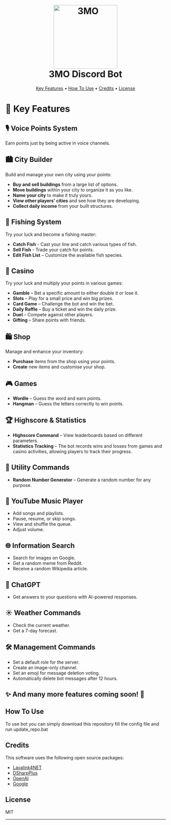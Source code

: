 
<h1 align="center">
  <br>
  <img src = "https://github.com/Jhubko/3MO/assets/26922816/b038ec59-bb64-421e-bc49-38432be8eca6" alt="3MO" width="200">
  <br>
    3MO Discord Bot
  <br>
</h1>

<p align="center">
  <a href="#-key-features">Key Features</a> •
  <a href="#how-to-use">How To Use</a> •
  <a href="#credits">Credits</a> •
  <a href="#license">License</a>
</p>

# 🌟 Key Features  

## 🎙 Voice Points System  
Earn points just by being active in voice channels.  

## 🏙 City Builder  
Build and manage your own city using your points:  
- **Buy and sell buildings** from a large list of options.  
- **Move buildings** within your city to organize it as you like.  
- **Name your city** to make it truly yours.  
- **View other players' cities** and see how they are developing.  
- **Collect daily income** from your built structures.  

## 🎣 Fishing System
Try your luck and become a fishing master:
- **Catch Fish** - Cast your line and catch various types of fish.
- **Sell Fish** - Trade your catch for points.
- **Edit Fish List** – Customize the available fish species.

## 🎰 Casino  
Try your luck and multiply your points in various games:  
- **Gamble** – Bet a specific amount to either double it or lose it.  
- **Slots** – Play for a small price and win big prizes.  
- **Card Game** – Challenge the bot and win the bet.  
- **Daily Raffle** – Buy a ticket and win the daily prize.  
- **Duel** – Compete against other players.  
- **Gifting** – Share points with friends.   

## 🛍️ Shop
Manage and enhance your inventory:
- **Purchase** items from the shop using your points.
- **Create** new items and customise your shop.

## 🎮 Games  
- **Wordle** – Guess the word and earn points.  
- **Hangman** – Guess the letters correctly to win points. 

## 🏆 Highscore & Statistics  
- **Highscore Command** – View leaderboards based on different parameters.
- **Statistics Tracking** – The bot records wins and losses from games and casino activities, allowing players to track their progress.  

## 🔢 Utility Commands  
- **Random Number Generator** – Generate a random number for any purpose.  

## 🎵 YouTube Music Player  
- Add songs and playlists.  
- Pause, resume, or skip songs.  
- View and shuffle the queue.  
- Adjust volume.  

## 🌐 Information Search 
- Search for images on Google.  
- Get a random meme from Reddit.  
- Receive a random Wikipedia article.  

## 🤖 ChatGPT  
- Get answers to your questions with AI-powered responses.  

## ☀ Weather Commands  
- Check the current weather.  
- Get a 7-day forecast.  

## 🛠 Management Commands  
- Set a default role for the server.  
- Create an image-only channel.  
- Set an emoji for message deletion voting.  
- Automatically delete bot messages after 12 hours.  

## ✨ And many more features coming soon! 🚀  

## How To Use

To use bot you can simply download this repository fill the config file and run update_repo.bat

## Credits

This software uses the following open source packages:

- [Lavalink4NET](https://github.com/angelobreuer/Lavalink4NET)
- [DSharpPlus](https://github.com/DSharpPlus/DSharpPlus)
- [OpenAI](https://github.com/OkGoDoIt/OpenAI-API-dotnet)
- [Google](https://github.com/googleapis/google-api-dotnet-client)

## License

MIT

---
